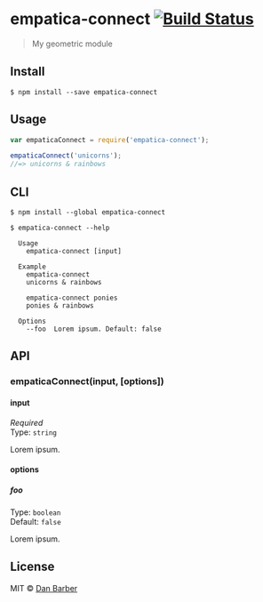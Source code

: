 # empatica-connect [![Build Status](https://travis-ci.org/danbee/empatica-connect.svg?branch=master)](https://travis-ci.org/danbee/empatica-connect)

> My geometric module


## Install

```
$ npm install --save empatica-connect
```


## Usage

```js
var empaticaConnect = require('empatica-connect');

empaticaConnect('unicorns');
//=> unicorns & rainbows
```


## CLI

```
$ npm install --global empatica-connect
```
```
$ empatica-connect --help

  Usage
    empatica-connect [input]

  Example
    empatica-connect
    unicorns & rainbows

    empatica-connect ponies
    ponies & rainbows

  Options
    --foo  Lorem ipsum. Default: false
```


## API

### empaticaConnect(input, [options])

#### input

*Required*  
Type: `string`

Lorem ipsum.

#### options

##### foo

Type: `boolean`  
Default: `false`

Lorem ipsum.


## License

MIT © [Dan Barber](http://danbarber.me)
